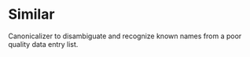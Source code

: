 Similar
=======

Canonicalizer to disambiguate and recognize known names from a poor quality data entry list.